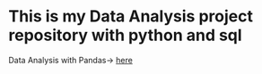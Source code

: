 # This is my Data Analysis project repository with python and sql

Data Analysis with Pandas-> [here](https://github.com/nafiul-araf/Pandas-Projects)

